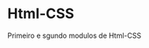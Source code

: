 # Html-CSS



 Primeiro e sgundo modulos de Html-CSS


<a href="https://fabriciosant0s.github.io/Html-CSS/Exercicios/ex001/index.html">